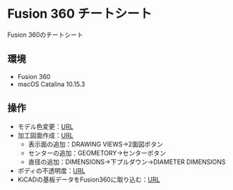 # Fusion 360 チートシート

Fusion 360のチートシート

## 環境

- Fusion 360
- macOS Catalina 10.15.3

## 操作

- モデル色変更：[URL](http://home3ddo.blog.jp/fusion360-color-edit)
- 加工図面作成：[URL](https://cad-kenkyujo.com/tutorial/draft/)
  - 表示面の追加：DRAWING VIEWS→2面図ボタン
  - センターの追加：GEOMETORY→センターボタン
  - 直径の追加：DIMENSIONS→下プルダウン→DIAMETER DIMENSIONS
- ボディの不透明度：[URL](https://knowledge.autodesk.com/ja/support/fusion-360/learn-explore/caas/sfdcarticles/sfdcarticles/JPN/How-to-adjust-the-opacity-of-a-body-in-Fusion-360.html)
- KiCADの基板データをFusion360に取り込む：[URL](https://garchiving.com/output-3d-model-with-kicad/)
